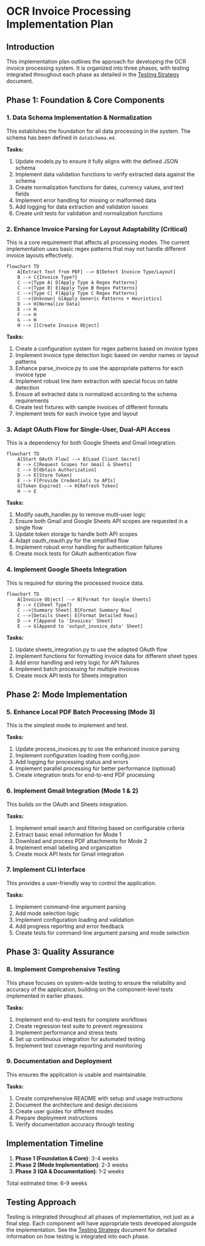 # OCR Invoice Processing Implementation Plan

## Introduction

This implementation plan outlines the approach for developing the OCR invoice processing system. It is organized into three phases, with testing integrated throughout each phase as detailed in the [Testing Strategy](testingStrategy.md) document.

## Phase 1: Foundation & Core Components

### 1. Data Schema Implementation & Normalization
This establishes the foundation for all data processing in the system. The schema has been defined in `dataSchema.md`.

**Tasks:**
1. Update models.py to ensure it fully aligns with the defined JSON schema
2. Implement data validation functions to verify extracted data against the schema
3. Create normalization functions for dates, currency values, and text fields
4. Implement error handling for missing or malformed data
5. Add logging for data extraction and validation issues
6. Create unit tests for validation and normalization functions

### 2. Enhance Invoice Parsing for Layout Adaptability (Critical)
This is a core requirement that affects all processing modes. The current implementation uses basic regex patterns that may not handle different invoice layouts effectively.

```mermaid
flowchart TD
    A[Extract Text from PDF] --> B[Detect Invoice Type/Layout]
    B --> C{Invoice Type?}
    C -->|Type A| D[Apply Type A Regex Patterns]
    C -->|Type B| E[Apply Type B Regex Patterns]
    C -->|Type C| F[Apply Type C Regex Patterns]
    C -->|Unknown| G[Apply Generic Patterns + Heuristics]
    D --> H[Normalize Data]
    E --> H
    F --> H
    G --> H
    H --> I[Create Invoice Object]
```

**Tasks:**
1. Create a configuration system for regex patterns based on invoice types
2. Implement invoice type detection logic
   based on vendor names or layout patterns
3. Enhance parse_invoice.py to use the appropriate patterns for each invoice type
4. Implement robust line item extraction
   with special focus on table detection
5. Ensure all extracted data is normalized according to the schema requirements
6. Create test fixtures with sample invoices of different formats
7. Implement tests for each invoice type and layout

### 3. Adapt OAuth Flow for Single-User, Dual-API Access
This is a dependency for both Google Sheets and Gmail integration.

```mermaid
flowchart TD
    A[Start OAuth Flow] --> B[Load Client Secret]
    B --> C[Request Scopes for Gmail & Sheets]
    C --> D[Obtain Authorization]
    D --> E[Store Token]
    E --> F[Provide Credentials to APIs]
    G[Token Expired] --> H[Refresh Token]
    H --> E
```

**Tasks:**
1. Modify oauth_handler.py to remove multi-user logic
2. Ensure both Gmail and Google Sheets API scopes are requested in a single flow
3. Update token storage to handle both API scopes
4. Adapt oauth_reauth.py for the simplified flow
5. Implement robust error handling for authentication failures
6. Create mock tests for OAuth authentication flow

### 4. Implement Google Sheets Integration
This is required for storing the processed invoice data.

```mermaid
flowchart TD
    A[Invoice Object] --> B[Format for Google Sheets]
    B --> C{Sheet Type?}
    C -->|Summary Sheet| D[Format Summary Row]
    C -->|Details Sheet| E[Format Detailed Rows]
    D --> F[Append to 'Invoices' Sheet]
    E --> G[Append to 'output_invoice_data' Sheet]
```

**Tasks:**
1. Update sheets_integration.py to use the adapted OAuth flow
2. Implement functions for formatting invoice data for different sheet types
3. Add error handling and retry logic for API failures
4. Implement batch processing for multiple invoices
5. Create mock API tests for Sheets integration

## Phase 2: Mode Implementation

### 5. Enhance Local PDF Batch Processing (Mode 3)
This is the simplest mode to implement and test.

**Tasks:**
1. Update process_invoices.py to use the enhanced invoice parsing
2. Implement configuration loading from config.json
3. Add logging for processing status and errors
4. Implement parallel processing for better performance (optional)
5. Create integration tests for end-to-end PDF processing

### 6. Implement Gmail Integration (Mode 1 & 2)
This builds on the OAuth and Sheets integration.

**Tasks:**
1. Implement email search and filtering based on configurable criteria
2. Extract basic email information for Mode 1
3. Download and process PDF attachments for Mode 2
4. Implement email labeling and organization
5. Create mock API tests for Gmail integration

### 7. Implement CLI Interface
This provides a user-friendly way to control the application.

**Tasks:**
1. Implement command-line argument parsing
2. Add mode selection logic
3. Implement configuration loading and validation
4. Add progress reporting and error feedback
5. Create tests for command-line argument parsing and mode selection

## Phase 3: Quality Assurance

### 8. Implement Comprehensive Testing
This phase focuses on system-wide testing to ensure the reliability and accuracy of the application, building on the component-level tests implemented in earlier phases.

**Tasks:**
1. Implement end-to-end tests for complete workflows
2. Create regression test suite to prevent regressions
3. Implement performance and stress tests
4. Set up continuous integration for automated testing
5. Implement test coverage reporting
 and monitoring

### 9. Documentation and Deployment
This ensures the application is usable and maintainable.

**Tasks:**
1. Create comprehensive README with setup and usage instructions
2. Document the architecture and design decisions
3. Create user guides for different modes
4. Prepare deployment instructions
5. Verify documentation accuracy through testing

## Implementation Timeline

1. **Phase 1 (Foundation & Core)**: 3-4 weeks
2. **Phase 2 (Mode Implementation)**: 2-3 weeks
3. **Phase 3 (QA & Documentation)**: 1-2 weeks

Total estimated time: 6-9 weeks

## Testing Approach

Testing is integrated throughout all phases of implementation, not just as a final step. Each component will have appropriate tests developed alongside the implementation. See the [Testing Strategy](testingStrategy.md) document for detailed information on how testing is integrated into each phase.